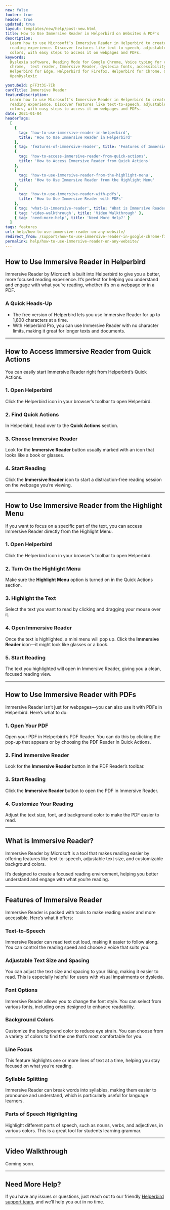 ```yaml
---
new: false
footer: true
header: true
updated: true
layout: templates/new/help/post-new.html
title: How to Use Immersive Reader in Helperbird on Websites & PDF's
description:
  Learn how to use Microsoft’s Immersive Reader in Helperbird to create a focused, distraction-free
  reading experience. Discover features like text-to-speech, adjustable text size, and background
  colors, with easy steps to access it on webpages and PDFs.
keywords:
  Dyslexia software, Reading Mode for Google Chrome, Voice typing for chrome, Text to speech for
  chrome,  text reader, Immersive Reader, dyslexia fonts, accessibility software, dyslexia software,
  Helperbird for Edge, Helperbird for Firefox, Helperbird for Chrome, Opendyslexic for Chrome,
  OpenDyslexic

youtubeId: pFF3t3i-7Ik
cardTitle: Immersive Reader
featureDescription:
  Learn how to use Microsoft’s Immersive Reader in Helperbird to create a focused, distraction-free
  reading experience. Discover features like text-to-speech, adjustable text size, and background
  colors, with easy steps to access it on webpages and PDFs.
date: 2021-01-04
headerTags:
  [
    {
      tag: 'how-to-use-immersive-reader-in-helperbird',
      title: 'How to Use Immersive Reader in Helperbird'
    },
    { tag: 'features-of-immersive-reader', title: 'Features of Immersive Reader' },
    {
      tag: 'how-to-access-immersive-reader-from-quick-actions',
      title: 'How to Access Immersive Reader from Quick Actions'
    },
    {
      tag: 'how-to-use-immersive-reader-from-the-highlight-menu',
      title: 'How to Use Immersive Reader from the Highlight Menu'
    },
    {
      tag: 'how-to-use-immersive-reader-with-pdfs',
      title: 'How to Use Immersive Reader with PDFs'
    },
    { tag: 'what-is-immersive-reader', title: 'What is Immersive Reader?' },
    { tag: 'video-walkthrough', title: 'Video Walkthrough' },
    { tag: 'need-more-help', title: 'Need More Help?' }
  ]
tags: features
url: help/how-to-use-immersive-reader-on-any-website/
redirect_from: /support/how-to-use-immersive-reader-in-google-chrome-firefox-edge/
permalink: help/how-to-use-immersive-reader-on-any-website/
---
```


## How to Use Immersive Reader in Helperbird

Immersive Reader by Microsoft is built into Helperbird to give you a better, more focused reading
experience. It’s perfect for helping you understand and engage with what you’re reading, whether
it’s on a webpage or in a PDF.

### A Quick Heads-Up

- The free version of Helperbird lets you use Immersive Reader for up to 1,800 characters at a time.
- With Helperbird Pro, you can use Immersive Reader with no character limits, making it great for
  longer texts and documents.

---

## How to Access Immersive Reader from Quick Actions

You can easily start Immersive Reader right from Helperbird’s Quick Actions.

### 1. Open Helperbird

Click the Helperbird icon in your browser’s toolbar to open Helperbird.

### 2. Find Quick Actions

In Helperbird, head over to the **Quick Actions** section.

### 3. Choose Immersive Reader

Look for the **Immersive Reader** button usually marked with an icon that looks like a book or
glasses.

### 4. Start Reading

Click the **Immersive Reader** icon to start a distraction-free reading session on the webpage
you’re viewing.

---

## How to Use Immersive Reader from the Highlight Menu

If you want to focus on a specific part of the text, you can access Immersive Reader directly from
the Highlight Menu.

### 1. Open Helperbird

Click the Helperbird icon in your browser’s toolbar to open Helperbird.

### 2. Turn On the Highlight Menu

Make sure the **Highlight Menu** option is turned on in the Quick Actions section.

### 3. Highlight the Text

Select the text you want to read by clicking and dragging your mouse over it.

### 4. Open Immersive Reader

Once the text is highlighted, a mini menu will pop up. Click the **Immersive Reader** icon—it might
look like glasses or a book.

### 5. Start Reading

The text you highlighted will open in Immersive Reader, giving you a clean, focused reading view.

---

## How to Use Immersive Reader with PDFs

Immersive Reader isn’t just for webpages—you can also use it with PDFs in Helperbird. Here’s what to
do:

### 1. Open Your PDF

Open your PDF in Helperbird’s PDF Reader. You can do this by clicking the pop-up that appears or by
choosing the PDF Reader in Quick Actions.

### 2. Find Immersive Reader

Look for the **Immersive Reader** button in the PDF Reader’s toolbar.

### 3. Start Reading

Click the **Immersive Reader** button to open the PDF in Immersive Reader.

### 4. Customize Your Reading

Adjust the text size, font, and background color to make the PDF easier to read.

---

## What is Immersive Reader?

Immersive Reader by Microsoft is a tool that makes reading easier by offering features like
text-to-speech, adjustable text size, and customizable background colors.

It’s designed to create a focused reading environment, helping you better understand and engage with
what you’re reading.

---

## Features of Immersive Reader

Immersive Reader is packed with tools to make reading easier and more accessible. Here’s what it
offers:

### Text-to-Speech

Immersive Reader can read text out loud, making it easier to follow along. You can control the
reading speed and choose a voice that suits you.

### Adjustable Text Size and Spacing

You can adjust the text size and spacing to your liking, making it easier to read. This is
especially helpful for users with visual impairments or dyslexia.

### Font Options

Immersive Reader allows you to change the font style. You can select from various fonts, including
ones designed to enhance readability.

### Background Colors

Customize the background color to reduce eye strain. You can choose from a variety of colors to find
the one that’s most comfortable for you.

### Line Focus

This feature highlights one or more lines of text at a time, helping you stay focused on what you’re
reading.

### Syllable Splitting

Immersive Reader can break words into syllables, making them easier to pronounce and understand,
which is particularly useful for language learners.

### Parts of Speech Highlighting

Highlight different parts of speech, such as nouns, verbs, and adjectives, in various colors. This
is a great tool for students learning grammar.

---

## Video Walkthrough

Coming soon.

---

## Need More Help?

If you have any issues or questions, just reach out to our friendly
[Helperbird support team](/support), and we’ll help you out in no time.
